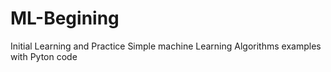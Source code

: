 # ML-Begining
Initial Learning and Practice
Simple machine Learning Algorithms examples with Pyton code

